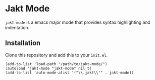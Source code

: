 # Jakt Mode
`jakt-mode` is a emacs major mode that provides syntax highlighting and indentation.  
## Installation
Clone this repository and add this to your `init.el`. 
```
(add-to-list 'load-path "/path/to/jakt-mode/")
(autoload 'jakt-mode "jakt-mode" nil t)
(add-to-list 'auto-mode-alist '("\\.jakt\\'" . jakt-mode))
```
